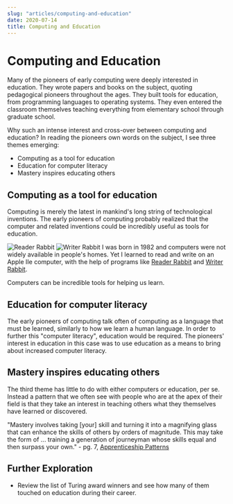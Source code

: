 ```yaml
---
slug: "articles/computing-and-education"
date: 2020-07-14
title: Computing and Education
---
```

# Computing and Education
Many of the pioneers of early computing were deeply interested in education. They wrote papers and books on the subject, quoting pedagogical pioneers throughout the ages. They built tools for education, from programming languages to operating systems. They even entered the classroom themselves teaching everything from elementary school through graduate school.

Why such an intense interest and cross-over between computing and education? In reading the pioneers own words on the subject, I see three themes emerging:

- Computing as a tool for education
- Education for computer literacy
- Mastery inspires educating others

## Computing as a tool for education
Computing is merely the latest in mankind's long string of technological inventions. The early pioneers of computing probably realized that the computer and related inventions could be incredibly useful as tools for education.

![Reader Rabbit](https://upload.wikimedia.org/wikipedia/en/thumb/6/61/Reader_Rabbit_Cover_art.png/250px-Reader_Rabbit_Cover_art.png) ![Writer Rabbit](https://upload.wikimedia.org/wikipedia/en/b/bc/Writer_Rabbit_Cover_art.jpg)
I was born in 1982 and computers were not widely available in people's homes. Yet I learned to read and write on an Apple IIe computer, with the help of programs like [Reader Rabbit]() and [Writer Rabbit]().

Computers can be incredible tools for helping us learn.

## Education for computer literacy
The early pioneers of computing talk often of computing as a language that must be learned, similarly to how we learn a human language. In order to further this "computer literacy", education would be required. The pioneers' interest in education in this case was to use education as a means to bring about increased computer literacy.

## Mastery inspires educating others
The third theme has little to do with either computers or education, per se. Instead a pattern that we often see with people who are at the apex of their field is that they take an interest in teaching others what they themselves have learned or discovered.

"Mastery involves taking [your] skill and turning it into a magnifying glass that can enhance the skills of others by orders of magnitude. This may take the form of ... training a generation of journeyman whose skills equal and then surpass your own." - pg. 7, [Apprenticeship Patterns](https://www.amazon.com/Apprenticeship-Patterns-Guidance-Aspiring-Craftsman/dp/0596518382)

## Further Exploration
- Review the list of Turing award winners and see how many of them touched on education during their career.

